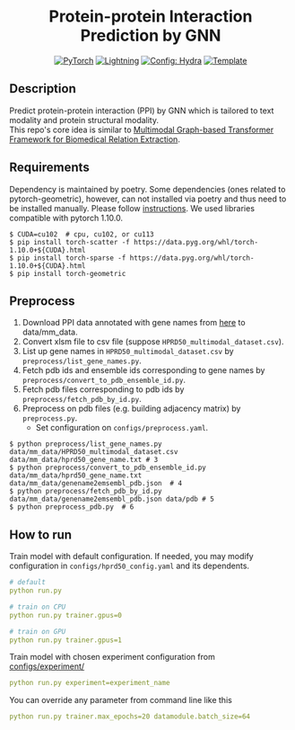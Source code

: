 <div align="center">

# Protein-protein Interaction Prediction by GNN

<a href="https://pytorch.org/get-started/locally/"><img alt="PyTorch" src="https://img.shields.io/badge/PyTorch-ee4c2c?logo=pytorch&logoColor=white"></a>
<a href="https://pytorchlightning.ai/"><img alt="Lightning" src="https://img.shields.io/badge/-Lightning-792ee5?logo=pytorchlightning&logoColor=white"></a>
<a href="https://hydra.cc/"><img alt="Config: Hydra" src="https://img.shields.io/badge/Config-Hydra-89b8cd"></a>
<a href="https://github.com/ashleve/lightning-hydra-template"><img alt="Template" src="https://img.shields.io/badge/-Lightning--Hydra--Template-017F2F?style=flat&logo=github&labelColor=gray"></a><br>

</div>

## Description
Predict protein-protein interaction (PPI) by GNN which is tailored to text modality and protein structural modality.\
This repo's core idea is similar to [Multimodal Graph-based Transformer Framework for Biomedical Relation Extraction](https://aclanthology.org/2021.findings-acl.328/).


## Requirements
Dependency is maintained by poetry. Some dependencies (ones related to pytorch-geometric), however, can not installed via poetry and thus need to be installed manually.
Please follow [instructions](https://github.com/pyg-team/pytorch_geometric#installation).
We used libraries compatible with pytorch 1.10.0.
```console
$ CUDA=cu102  # cpu, cu102, or cu113
$ pip install torch-scatter -f https://data.pyg.org/whl/torch-1.10.0+${CUDA}.html
$ pip install torch-sparse -f https://data.pyg.org/whl/torch-1.10.0+${CUDA}.html
$ pip install torch-geometric
```

## Preprocess
1. Download PPI data annotated with gene names from [here](https://github.com/duttaprat/MM_PPI_NLP) to data/mm_data.
2. Convert xlsm file to csv file (suppose `HPRD50_multimodal_dataset.csv`).
3. List up gene names in `HPRD50_multimodal_dataset.csv` by `preprocess/list_gene_names.py`.
4. Fetch pdb ids and ensemble ids corresponding to gene names by `preprocess/convert_to_pdb_ensemble_id.py`.
5. Fetch pdb files corresponding to pdb ids by `preprocess/fetch_pdb_by_id.py`.
6. Preprocess on pdb files (e.g. building adjacency matrix) by `preprocess.py`.
    - Set configuration on `configs/preprocess.yaml`.

```console
$ python preprocess/list_gene_names.py data/mm_data/HPRD50_multimodal_dataset.csv  data/mm_data/hprd50_gene_name.txt # 3
$ python preprocess/convert_to_pdb_ensemble_id.py data/mm_data/hprd50_gene_name.txt data/mm_data/genename2emsembl_pdb.json  # 4
$ python preprocess/fetch_pdb_by_id.py data/mm_data/genename2emsembl_pdb.json data/pdb # 5
$ python preprocess_pdb.py  # 6
```

## How to run

Train model with default configuration.
If needed, you may modify configuration in `configs/hprd50_config.yaml` and its dependents.
```yaml
# default
python run.py

# train on CPU
python run.py trainer.gpus=0

# train on GPU
python run.py trainer.gpus=1
```

Train model with chosen experiment configuration from [configs/experiment/](configs/experiment/)
```yaml
python run.py experiment=experiment_name
```

You can override any parameter from command line like this
```yaml
python run.py trainer.max_epochs=20 datamodule.batch_size=64
```

<br>
